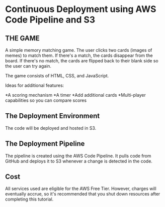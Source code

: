 # Continuous Deployment using AWS Code Pipeline and S3
## THE GAME
A simple memory matching game. The user clicks two cards (images of memes) to match them. If there's a match, the cards disappear from the board. If there's no match, the cards are flipped back to their blank side so the user can try again.

The game consists of HTML, CSS, and JavaScript.

Ideas for additional features:

*A scoring mechanism
*A timer
*Add additional cards
*Multi-player capabilities so you can compare scores

## The Deployment Environment
The code will be deployed and hosted in S3.

## The Deployment Pipeline
The pipeline is created using the AWS Code Pipeline. It pulls code from GitHub and deploys it to S3 whenever a change is detected in the code.
## Cost
All services used are eligible for the AWS Free Tier. However, charges will eventually accrue, so it's recommended that you shut down resources after completing this tutorial.
